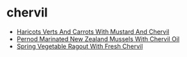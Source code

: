 # chervil

 * [Haricots Verts And Carrots With Mustard And Chervil](../../index/h/haricots-verts-and-carrots-with-mustard-and-chervil-106001.json)
 * [Pernod Marinated New Zealand Mussels With Chervil Oil](../../index/p/pernod-marinated-new-zealand-mussels-with-chervil-oil-100692.json)
 * [Spring Vegetable Ragout With Fresh Chervil](../../index/s/spring-vegetable-ragout-with-fresh-chervil-107939.json)
